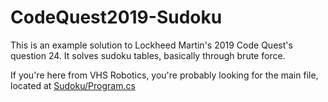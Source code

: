 # CodeQuest2019-Sudoku
This is an example solution to Lockheed Martin's 2019 Code Quest's question 24. It solves sudoku tables, basically through brute force.

If you're here from VHS Robotics, you're probably looking for the main file, located at [Sudoku/Program.cs](https://github.com/mrprototypep/CodeQuest2019-Sudoku/blob/master/Sudoku/Program.cs)
